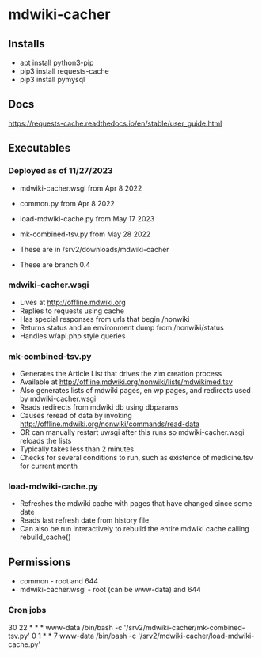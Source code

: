 # mdwiki-cacher

## Installs

- apt install python3-pip
- pip3 install requests-cache
- pip3 install pymysql

## Docs

https://requests-cache.readthedocs.io/en/stable/user_guide.html

## Executables

### Deployed as of 11/27/2023
- mdwiki-cacher.wsgi from Apr  8  2022
- common.py from Apr  8  2022
- load-mdwiki-cache.py from May 17  2023
- mk-combined-tsv.py from May 28  2022

- These are in /srv2/downloads/mdwiki-cacher
- These are branch 0.4

### mdwiki-cacher.wsgi
- Lives at http://offline.mdwiki.org
- Replies to requests using cache
- Has special responses from urls that begin /nonwiki
- Returns status and an environment dump from /nonwiki/status
- Handles w/api.php style queries

### mk-combined-tsv.py
- Generates the Article List that drives the zim creation process
- Available at http://offline.mdwiki.org/nonwiki/lists/mdwikimed.tsv
- Also generates lists of mdwiki pages, en wp pages, and redirects used by mdwiki-cacher.wsgi
- Reads redirects from mdwiki db using dbparams
- Causes reread of data by invoking http://offline.mdwiki.org/nonwiki/commands/read-data
- OR can manually restart uwsgi after this runs so mdwiki-cacher.wsgi reloads the lists
- Typically takes less than 2 minutes
- Checks for several conditions to run, such as existence of medicine.tsv for current month

### load-mdwiki-cache.py
- Refreshes the mdwiki cache with pages that have changed since some date
- Reads last refresh date from history file
- Can also be run interactively to rebuild the entire mdwiki cache calling rebuild_cache()

## Permissions
- common - root and 644
- mdwiki-cacher.wsgi  - root (can be www-data) and 644

### Cron jobs
30 22 *  *  * www-data  /bin/bash -c '/srv2/mdwiki-cacher/mk-combined-tsv.py'
0  1  *  *  7 www-data  /bin/bash -c '/srv2/mdwiki-cacher/load-mdwiki-cache.py'